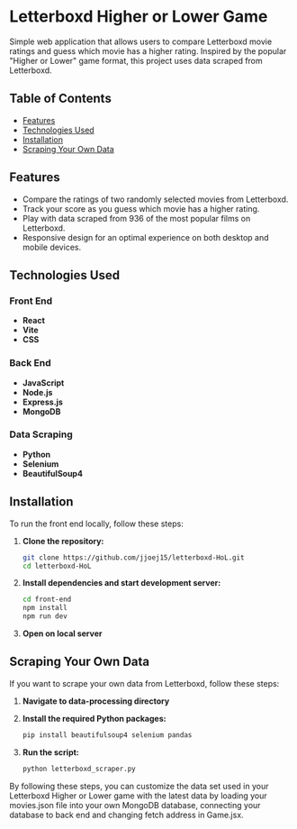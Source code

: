 # Letterboxd Higher or Lower Game

Simple web application that allows users to compare Letterboxd movie ratings and guess which movie has a higher rating. Inspired by the popular "Higher or Lower" game format, this project uses data scraped from Letterboxd.

## Table of Contents

- [Features](#features)
- [Technologies Used](#technologies-used)
- [Installation](#installation)
- [Scraping Your Own Data](#scraping-your-own-data)

## Features

- Compare the ratings of two randomly selected movies from Letterboxd.
- Track your score as you guess which movie has a higher rating.
- Play with data scraped from 936 of the most popular films on Letterboxd.
- Responsive design for an optimal experience on both desktop and mobile devices.

## Technologies Used

### Front End
- **React**
- **Vite**
- **CSS**

### Back End
- **JavaScript**
- **Node.js**
- **Express.js**
- **MongoDB**

### Data Scraping
- **Python**
- **Selenium**
- **BeautifulSoup4**

## Installation

To run the front end locally, follow these steps:

1. **Clone the repository:**
   ```sh
   git clone https://github.com/jjoej15/letterboxd-HoL.git
   cd letterboxd-HoL
   ```

2. **Install dependencies and start development server:**
   ```sh
   cd front-end
   npm install
   npm run dev
   ```

3. **Open on local server**

## Scraping Your Own Data

If you want to scrape your own data from Letterboxd, follow these steps:

1. **Navigate to data-processing directory**

2. **Install the required Python packages:**
   ```sh
   pip install beautifulsoup4 selenium pandas
   ```

3. **Run the script:**
   ```sh
   python letterboxd_scraper.py
   ```

By following these steps, you can customize the data set used in your Letterboxd Higher or Lower game with the latest data by loading your movies.json file into your own MongoDB database, connecting your database to back end and changing fetch address in Game.jsx.

